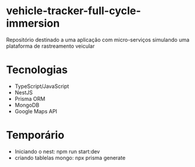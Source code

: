 # vehicle-tracker-full-cycle-immersion
Repositório destinado a uma aplicação com micro-serviços  simulando uma plataforma de rastreamento veicular

# Tecnologias
- TypeScript/JavaScript
- NestJS
- Prisma ORM
- MongoDB
- Google Maps API

# Temporário
- Iniciando o nest: npm run start:dev
- criando tablelas mongo: npx prisma generate